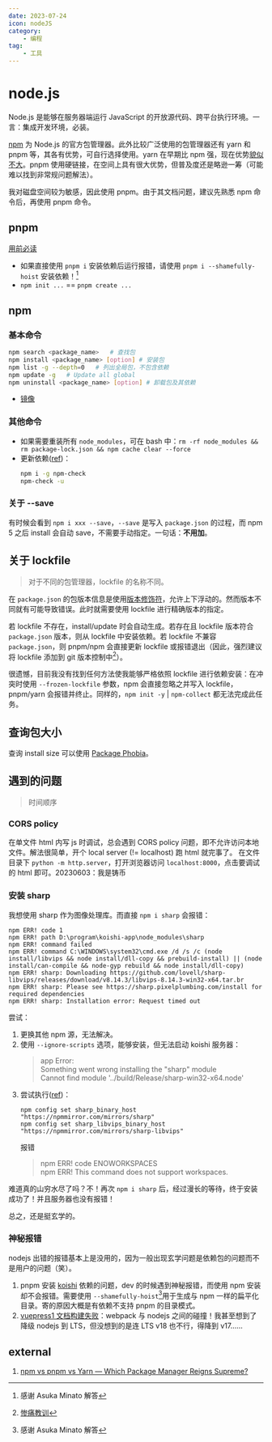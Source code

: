 ```yaml
---
date: 2023-07-24
icon: nodeJS
category:
    - 编程
tag:
    - 工具
---
```

# node.js
Node.js 是能够在服务器端运行 JavaScript 的开放源代码、跨平台执行环境。一言：集成开发环境，必装。

[npm](#npm) 为 Node.js 的官方包管理器。此外比较广泛使用的包管理器还有 yarn 和 pnpm 等，其各有优势，可自行选择使用。yarn 在早期比 npm 强，现在优势[貌似不大](https://zhuanlan.zhihu.com/p/27449990)。pnpm 使用硬链接，在空间上具有很大优势，但普及度还是略逊一筹（可能难以找到非常规问题解法）。

我对磁盘空间较为敏感，因此使用 pnpm。由于其文档问题，建议先熟悉 npm 命令后，再使用 pnpm 命令。
## pnpm
[用前必读](https://pnpm.io/zh/pnpm-cli#命令行)

* 如果直接使用 `pnpm i` 安装依赖后运行报错，请使用 `pnpm i --shamefully-hoist` 安装依赖！[^1]
* `npm init ...` == `pnpm create ...`
[^1]: 感谢 Asuka Minato 解答
## npm
### 基本命令
```sh
npm search <package_name>   # 查找包
npm install <package_name> [option] # 安装包
npm list -g --depth=0   # 列出全局包，不包含依赖
npm update -g   # Update all global
npm uninstall <package_name> [option] # 卸载包及其依赖
```
* [镜像](https://www.runoob.com/w3cnote/npm-switch-repo.html)
### 其他命令
* 如果需要重装所有 `node_modules`，可在 bash 中：`rm -rf node_modules && rm package-lock.json && npm cache clear --force`
* 更新依赖([ref](https://juejin.cn/post/6844903827599015944))：
    ```sh
    npm i -g npm-check
    npm-check -u
    ```
### 关于 --save
有时候会看到 `npm i xxx --save`，`--save` 是写入 `package.json` 的过程，而 npm 5 之后 install 会自动 save，不需要手动指定。一句话：**不用加**。
## 关于 lockfile
> 对于不同的包管理器，lockfile 的名称不同。

在 `package.json` 的包版本信息是使用[版本修饰符](https://eminoda.github.io/2021/01/29/npm-semver-strategy/)，允许上下浮动的。然而版本不同就有可能导致错误。此时就需要使用 lockfile 进行精确版本的指定。

若 lockfile 不存在，install/update 时会自动生成。若存在且 lockfile 版本符合 `package.json` 版本，则从 lockfile 中安装依赖。若 lockfile 不兼容 `package.json`，则 pnpm/npm 会直接更新 lockfile 或报错退出（因此，强烈建议将 lockfile 添加到 git 版本控制中[^2]）。

很遗憾，目前我没有找到任何方法使我能够严格依照 lockfile 进行依赖安装：在冲突时使用 `--frozen-lockfile` 参数，npm 会直接忽略之并写入 lockfile，pnpm/yarn 会报错并终止。同样的，`npm init -y` | `npm-collect` 都无法完成此任务。
[^2]: [惨痛教训](https://t.me/withabsolutex/1216)
## 查询包大小
查询 install size 可以使用 [Package Phobia](https://packagephobia.com/)。
## 遇到的问题
> 时间顺序
### CORS policy
在单文件 html 内写 js 时调试，总会遇到 CORS policy 问题，即不允许访问本地文件。解法很简单，开个 local server (!= localhost) 跑 html 就完事了。
在文件目录下 `python -m http.server`，打开浏览器访问 `localhost:8000`，点击要调试的 html 即可。<span class="heimu" title="你知道的太多了">20230603：我是铸币</span>
### 安装 sharp
我想使用 sharp 作为图像处理库。而直接 `npm i sharp` 会报错：
```
npm ERR! code 1
npm ERR! path D:\program\koishi-app\node_modules\sharp
npm ERR! command failed
npm ERR! command C:\WINDOWS\system32\cmd.exe /d /s /c (node install/libvips && node install/dll-copy && prebuild-install) || (node install/can-compile && node-gyp rebuild && node install/dll-copy)
npm ERR! sharp: Downloading https://github.com/lovell/sharp-libvips/releases/download/v8.14.3/libvips-8.14.3-win32-x64.tar.br
npm ERR! sharp: Please see https://sharp.pixelplumbing.com/install for required dependencies
npm ERR! sharp: Installation error: Request timed out
```
尝试：
1. 更换其他 npm 源，无法解决。
2. 使用 `--ignore-scripts` 选项，能够安装，但无法启动 koishi 服务器：
    > app Error: <br/>
    > Something went wrong installing the "sharp" module<br/>
    > Cannot find module '../build/Release/sharp-win32-x64.node'
3. 尝试执行([ref](https://sharp.pixelplumbing.com/install#chinese-mirror))：
    ```shell
    npm config set sharp_binary_host "https://npmmirror.com/mirrors/sharp"
    npm config set sharp_libvips_binary_host "https://npmmirror.com/mirrors/sharp-libvips"
    ```
    报错
    > npm ERR! code ENOWORKSPACES<br/>
    > npm ERR! This command does not support workspaces.

难道真的山穷水尽了吗？不！再次 `npm i sharp` 后，经过漫长的等待，终于安装成功了！并且服务器也没有报错！

总之，还是挺玄学的。
### 神秘报错
nodejs 出错的报错基本上是没用的，因为一般出现玄学问题是依赖包的问题而不是用户的问题（笑）。
1. pnpm 安装 [koishi](./bot.md) 依赖的问题，dev 的时候遇到神秘报错，而使用 npm 安装却不会报错。需要使用 `--shamefully-hoist`[^1]用于生成与 npm 一样的扁平化目录。寄的原因大概是有依赖不支持 pnpm 的目录模式。
2. [vuepress1 文档构建失败](https://github.com/DIYgod/RSSHub/issues/13007)：webpack 与 nodejs 之间的碰撞！我甚至想到了降级 nodejs 到 LTS，但没想到的是连 LTS v18 也不行，得降到 v17......
## external
1. [npm vs pnpm vs Yarn — Which Package Manager Reigns Supreme?](https://javascript.plainenglish.io/npm-vs-pnpm-vs-yarn-which-package-manager-reigns-supreme-a942d17a2051)